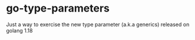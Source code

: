 # go-type-parameters
Just a way to exercise the new  type parameter (a.k.a generics) released on golang 1.18
